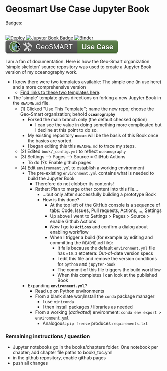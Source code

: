# Geosmart Use Case Jupyter Book

Badges: <BR><BR>


[![Deploy](https://github.com/geo-smart/use_case_template/actions/workflows/deploy.yaml/badge.svg)](https://github.com/geo-smart/use_case_template/actions/workflows/deploy.yaml)
[![Jupyter Book Badge](https://jupyterbook.org/badge.svg)](https://geo-smart.github.io/simple-template)
[![Binder](https://mybinder.org/badge_logo.svg)](https://mybinder.org/v2/gh/geo-smart/simple-template/HEAD?labpath=book%2Fchapters)
[![GeoSMART Use Case](./book/img/use_case_badge.svg)](https://geo-smart.github.io/usecases)


I am a fan of documentation. Here is how the Geo-Smart organization 'simple skeleton' source repository 
was used to create a Jupyter Book version of my oceanography work.<br>


- I knew there were two templates available: The simple one (in use here) and a more comprehensive version
    - [Find links to these two templates here](https://geo-smart.github.io/usecases).
- The 'simple' template gives directions on forking a new Jupyter Book in the `README.md` file.
    - (1) Clicked "Use This Template"; name the new repo; choose the Geo-Smart organization; behold **`oceanography`**
        - Forked the main branch only (the default checked option)
            - I can see the value in doing something more complicated but I decline at this point to do so.
        - My existing repository **`ocean`** will be the basis of this Book once the basics are sorted.
        - I began editing this this `README.md` to trace my steps.
    - (2) Edited `book/_config.yml` to reflect `oceanography`
    - (3) Settings --> Pages --> Source = GitHub Actions
        - To do (?): Enable github pages
    - (4) Edit `environment.yml` to establish a working environment
        - The pre-existing `environment.yml` contains what is needed to build the Jupyter Book
            - Therefore do not clobber its contents!
            - Rather: Plan to merge other content into this file...
                - ...but only after successfully building a prototype Book
                - How is this done?
                    - At the top left of the GitHub console is a sequence of tabs: Code, Issues, Pull requests, Actions, ..., Settings
                    - Up above I went to Settings > Pages > Source > enable Github Actions
                    - *Now* I go to **`Actions`** and confirm a dialog about enabling workflow
                    - When I trigger a build (for example by editing and committing the `README.md` file):
                        - It fails because the default `environment.yml` file has `=10.3` etcetera: Out-of-date version specs
                        - I edit this file and remove the version conditions for `python` and `jupyter-book`
                        - The commit of this file triggers the build workflow
                        - When this completes I can look at the published Book
        - Expanding **`environment.yml`**?
            - Read up on Python environments
            - From a blank slate wor;Install the `conda` package manager
                - I use `miniconda`
                - I then install packages / libraries as needed
            - From a working (*activated*) environment: `conda env export > environment.yml`
                - Analogous: `pip freeze` produces `requirements.txt`


### Remaining instructions / question

- Jupyter notebooks go in the books/chapters folder: One notebook per chapter; add chapter file paths to book/_toc.yml
- in the github repository, enable github pages
- push all changes

